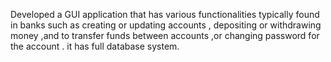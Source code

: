 Developed a GUI application that has various functionalities typically found in banks such as creating or updating accounts , depositing or withdrawing money ,and to transfer funds between accounts ,or changing password for the account . it has full database system.
